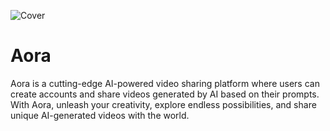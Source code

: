 
![Cover](https://github.com/syket-git/Aora/assets/39830305/216cd9a7-b92d-4fd5-8509-dcbba7b45dbc)


# Aora

Aora is a cutting-edge AI-powered video sharing platform where users can create accounts and share videos generated by AI based on their prompts. With Aora, unleash your creativity, explore endless possibilities, and share unique AI-generated videos with the world.
